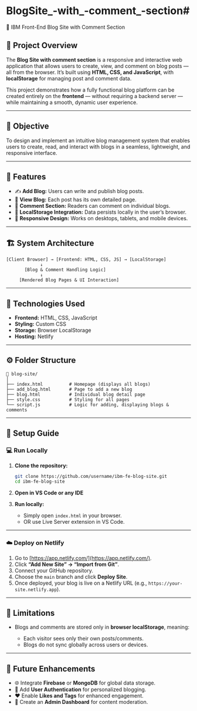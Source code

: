 # BlogSite_-with_-comment_-section# 
📰 IBM Front-End Blog Site with Comment Section

## 📌 Project Overview

The **Blog Site with comment section** is a responsive and interactive web application that allows users to create, view, and comment on blog posts — all from the browser. It’s built using **HTML, CSS, and JavaScript**, with **localStorage** for managing post and comment data.

This project demonstrates how a fully functional blog platform can be created entirely on the **frontend** — without requiring a backend server — while maintaining a smooth, dynamic user experience.

---

## 🎯 Objective

To design and implement an intuitive blog management system that enables users to create, read, and interact with blogs in a seamless, lightweight, and responsive interface.

---

## 🧩 Features

* ✍️ **Add Blog:** Users can write and publish blog posts.
* 📄 **View Blog:** Each post has its own detailed page.
* 💬 **Comment Section:** Readers can comment on individual blogs.
* 💾 **LocalStorage Integration:** Data persists locally in the user’s browser.
* 📱 **Responsive Design:** Works on desktops, tablets, and mobile devices.

---

## 🏗️ System Architecture

```
[Client Browser] → [Frontend: HTML, CSS, JS] → [LocalStorage]
             ↓
       [Blog & Comment Handling Logic]
             ↓
     [Rendered Blog Pages & UI Interaction]
```

---

## 🧠 Technologies Used

* **Frontend:** HTML, CSS, JavaScript
* **Styling:** Custom CSS
* **Storage:** Browser LocalStorage
* **Hosting:** Netlify

---

## ⚙️ Folder Structure

```
📁 blog-site/
│
├── index.html          # Homepage (displays all blogs)
├── add_blog.html       # Page to add a new blog
├── blog.html           # Individual blog detail page
├── style.css           # Styling for all pages
└── script.js           # Logic for adding, displaying blogs & comments
```

---

## 🧾 Setup Guide

### 💻 Run Locally

1. **Clone the repository:**

   ```bash
   git clone https://github.com/username/ibm-fe-blog-site.git
   cd ibm-fe-blog-site
   ```

2. **Open in VS Code or any IDE**

3. **Run locally:**

   * Simply open `index.html` in your browser.
   * OR use Live Server extension in VS Code.

---

### ☁️ Deploy on Netlify

1. Go to [https://app.netlify.com/](https://app.netlify.com/).
2. Click **“Add New Site” → “Import from Git”**.
3. Connect your GitHub repository.
4. Choose the `main` branch and click **Deploy Site**.
5. Once deployed, your blog is live on a Netlify URL (e.g., `https://your-site.netlify.app`).

---

## 🚀 Limitations

* Blogs and comments are stored only in **browser localStorage**, meaning:

  * Each visitor sees only their own posts/comments.
  * Blogs do not sync globally across users or devices.

---

## 🔮 Future Enhancements

* 🌐 Integrate **Firebase** or **MongoDB** for global data storage.
* 👥 Add **User Authentication** for personalized blogging.
* ❤️ Enable **Likes and Tags** for enhanced engagement.
* 🧰 Create an **Admin Dashboard** for content moderation.

